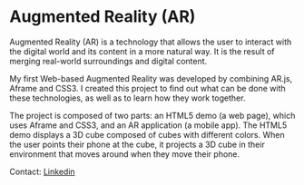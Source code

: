 # Augmented Reality (AR)

Augmented Reality (AR) is a technology that allows the user to interact with the digital world and its content in a more natural way. It is the result of merging real-world surroundings and digital content.

My first Web-based Augmented Reality was developed by combining AR.js, Aframe and CSS3. I created this project to find out what can be done with these technologies, as well as to learn how they work together.

The project is composed of two parts: an HTML5 demo (a web page), which uses Aframe and CSS3, and an AR application (a mobile app). The HTML5 demo displays a 3D cube composed of cubes with different colors. When the user points their phone at the cube, it projects a 3D cube in their environment that moves around when they move their phone.

Contact: <a href="https://www.linkedin.com/in/saad-technologist/" target="_blank">Linkedin</a>
